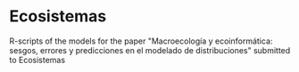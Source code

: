 Ecosistemas
===========

R-scripts of the models for the paper "Macroecología y ecoinformática: sesgos, errores y predicciones en el modelado de distribuciones" submitted to Ecosistemas
